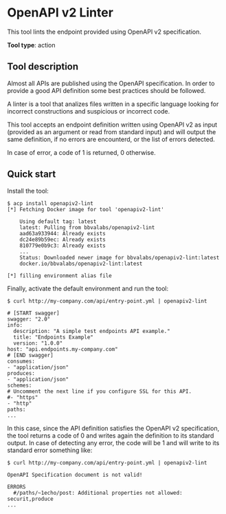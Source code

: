 # OpenAPI v2 Linter

This tool lints the endpoint provided using OpenAPI v2 specification.

**Tool type**: action

## Tool description

Almost all APIs are published using the OpenAPI specification. In order to
provide a good API definition some best practices should be followed.

A linter is a tool that analizes files written in a specific language looking
for incorrect constructions and suspicious or incorrect code.

This tool accepts an endpoint definition written using OpenAPI v2 as input
(provided as an argument or read from standard input) and will output the same
definition, if no errors are encounterd, or the list of errors detected.

In case of error, a code of 1 is returned, 0 otherwise.

## Quick start

Install the tool:

```console
$ acp install openapiv2-lint
[*] Fetching Docker image for tool 'openapiv2-lint'

    Using default tag: latest
    latest: Pulling from bbvalabs/openapiv2-lint
    aad63a933944: Already exists
    dc24e89b59ec: Already exists
    810779e0b9c3: Already exists
    ...
    Status: Downloaded newer image for bbvalabs/openapiv2-lint:latest
    docker.io/bbvalabs/openapiv2-lint:latest

[*] filling environment alias file
```

Finally, activate the default environment and run the tool:

```console
$ curl http://my-company.com/api/entry-point.yml | openapiv2-lint

# [START swagger]
swagger: "2.0"
info:
  description: "A simple test endpoints API example."
  title: "Endpoints Example"
  version: "1.0.0"
host: "api.endpoints.my-company.com"
# [END swagger]
consumes:
- "application/json"
produces:
- "application/json"
schemes:
# Uncomment the next line if you configure SSL for this API.
#- "https"
- "http"
paths:
...
```

In this case, since the API definition satisfies the OpenAPI v2 specification,
the tool returns a code of 0 and writes again the definition to its standard
output. In case of detecting any error, the code will be 1 and will write to
its standard error something like:

```console
$ curl http://my-company.com/api/entry-point.yml | openapiv2-lint

OpenAPI Specification document is not valid!

ERRORS
  #/paths/~1echo/post: Additional properties not allowed: securit,produce
...
```
